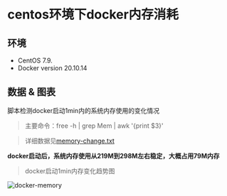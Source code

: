# centos环境下docker内存消耗

## 环境

- CentOS 7.9.
- Docker version 20.10.14

## 数据 & 图表

脚本检测docker启动1min内的系统内存使用的变化情况

> 主要命令：free -h | grep Mem | awk '{print $3}'

> 详细数据见[memory-change.txt](./memory-change.txt)

**docker启动后，系统内存使用从219M到298M左右稳定，大概占用79M内存**

> docker启动1min内存变化趋势图

![docker-memory](https://tva1.sinaimg.cn/large/e6c9d24ely1h0sa2b1cmuj218g0hs758.jpg)